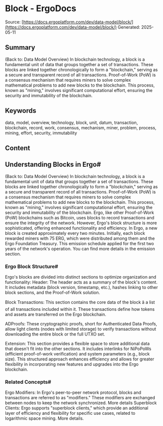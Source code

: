 # Block - ErgoDocs
Source: [https://docs.ergoplatform.com/dev/data-model/block/](https://docs.ergoplatform.com/dev/data-model/block/)
Generated: 2025-05-11

## Summary
(Back to: Data Model Overview) In blockchain technology, a block is a fundamental unit of data that groups together a set of transactions. These blocks are linked together chronologically to form a "blockchain," serving as a secure and transparent record of all transactions. Proof-of-Work (PoW) is a consensus mechanism that requires miners to solve complex mathematical problems to add new blocks to the blockchain. This process, known as "mining," involves significant computational effort, ensuring the security and immutability of the blockchain.

## Keywords
data, model, overview, technology, block, unit, datum, transaction, blockchain, record, work, consensus, mechanism, miner, problem, process, mining, effort, security, immutability

## Content
## Understanding Blocks in Ergo#
(Back to: Data Model Overview)
In blockchain technology, a block is a fundamental unit of data that groups together a set of transactions. These blocks are linked together chronologically to form a "blockchain," serving as a secure and transparent record of all transactions.
Proof-of-Work (PoW) is a consensus mechanism that requires miners to solve complex mathematical problems to add new blocks to the blockchain. This process, known as "mining," involves significant computational effort, ensuring the security and immutability of the blockchain.
Ergo, like other Proof-of-Work (PoW) blockchains such as Bitcoin, uses blocks to record transactions and ensure the integrity of the network. However, Ergo's block structure is more sophisticated, offering enhanced functionality and efficiency.
In Ergo, a new block is created approximately every two minutes. Initially, each block rewarded miners with 75 ERG, which were distributed among them and the Ergo Foundation Treasury. This emission schedule applied for the first two years of the network's operation. You can find more details in the emission section.

### Ergo Block Structure#
Ergo's blocks are divided into distinct sections to optimize organization and functionality:
Header: The header acts as a summary of the block's content. It includes metadata (block version, timestamp, etc.), hashes linking to other block sections, and the Proof-of-Work solution.


Block Transactions: This section contains the core data of the block â a list of all transactions included within it. These transactions define how tokens and assets are transferred on the Ergo blockchain.


ADProofs: These cryptographic proofs, short for Authenticated Data Proofs, allow light clients (nodes with limited storage) to verify transactions without downloading the entire block or the full UTXO set.


Extension: This section provides a flexible space to store additional data that doesn't fit into the other sections. It includes interlinks for NiPoPoWs (efficient proof-of-work verification) and system parameters (e.g., block size).
This structured approach enhances efficiency and allows for greater flexibility in incorporating new features and upgrades into the Ergo blockchain.

### Related Concepts#
Ergo Modifiers: In Ergo's peer-to-peer network protocol, blocks and transactions are referred to as "modifiers." These modifiers are exchanged between nodes to keep the network synchronized. More details
Superblock Clients: Ergo supports "superblock clients," which provide an additional layer of efficiency and flexibility for specific use cases, related to logarithmic space mining. More details.
